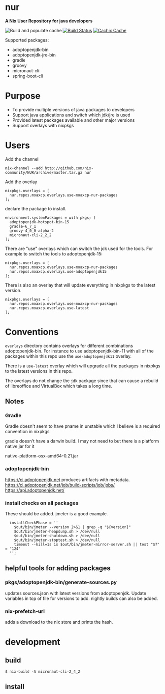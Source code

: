 # nur

**A [Nix User Repository](https://github.com/nix-community/NUR) for java developers**

![Build and populate cache](https://github.com/moaxcp/nur/workflows/Build%20and%20populate%20cache/badge.svg)
[![Build Status](https://travis-ci.org/moaxcp/nur.svg?branch=master)](https://travis-ci.org/moaxcp/nur)
[![Cachix Cache](https://img.shields.io/badge/cachix-moaxcp-blue.svg)](https://moaxcp.cachix.org)

Supported packages:

* adoptopenjdk-bin
* adoptopenjdk-jre-bin
* gradle
* groovy
* micronaut-cli
* spring-boot-cli

# Purpose

* To provide multiple versions of java packages to developers
* Support java applications and switch which jdk/jre is used
* Provided latest packages available and other major versions
* Support overlays with nixpkgs

# Users

Add the channel

```
nix-channel --add http://github.com/nix-community/NUR/archive/master.tar.gz nur
```

Add the overlay

```
nixpkgs.overlays = [                                                        
  nur.repos.moaxcp.overlays.use-moaxcp-nur-packages
];
```

declare the package to install.

```
environment.systemPackages = with pkgs; [
  adoptopenjdk-hotspot-bin-15
  gradle-6_7_1
  groovy-4_0_0-alpha-2
  micronaut-cli-2_2_2
];
```

There are "use" overlays which can switch the jdk used for the tools. For 
example to switch the tools to adoptopenjdk-15:

```
nixpkgs.overlays = [                                                        
  nur.repos.moaxcp.overlays.use-moaxcp-nur-packages
  nur.repos.moaxcp.overlays.use-adoptopenjdk15
];
```

There is also an overlay that will update everything in nixpkgs to the latest
version.

```
nixpkgs.overlays = [                                                        
  nur.repos.moaxcp.overlays.use-moaxcp-nur-packages
  nur.repos.moaxcp.overlays.use-latest
];
```

# Conventions

`overlays` directory contains overlays for different combinations 
adoptopenjdk-bin. For instance to use adoptopenjdk-bin-11 with all of the
packages within this repo use the `use-adoptopenjdk11` overlay.

There is a `use-latest` overlay which will upgrade all the packages in
 nixpkgs to the latest versions in this repo.
 
The overlays do not change the `jdk` package since that can cause a rebuild of 
libreoffice and VirtualBox which takes a long time.

## Notes

### Gradle

Gradle doesn't seem to have pname in unstable which I believe is a required 
convention in nixpkgs

gradle doesn't have a darwin build. I may not need to but there is a platform 
native jar for it

native-platform-osx-amd64-0.21.jar

### adoptopenjdk-bin

https://ci.adoptopenjdk.net produces artifacts with metadata.
https://ci.adoptopenjdk.net/job/build-scripts/job/jobs/
https://api.adoptopenjdk.net/

### install checks on all packages

These should be added. jmeter is a good example.

```
  installCheckPhase = ''
    $out/bin/jmeter --version 2>&1 | grep -q "${version}"
    $out/bin/jmeter-heapdump.sh > /dev/null
    $out/bin/jmeter-shutdown.sh > /dev/null
    $out/bin/jmeter-stoptest.sh > /dev/null
    timeout --kill=1s 1s $out/bin/jmeter-mirror-server.sh || test "$?" = "124"
  '';
```

## helpful tools for adding packages

### pkgs/adoptopenjdk-bin/generate-sources.py

updates sources.json with latest versions from adoptopenjdk. Update variables 
in top of file for versions to add. nightly builds can also be added.

### nix-prefetch-url

adds a download to the nix store and prints the hash.


# development

## build

```
$ nix-build -A micronaut-cli-2_4_2
```

## install

```

```
